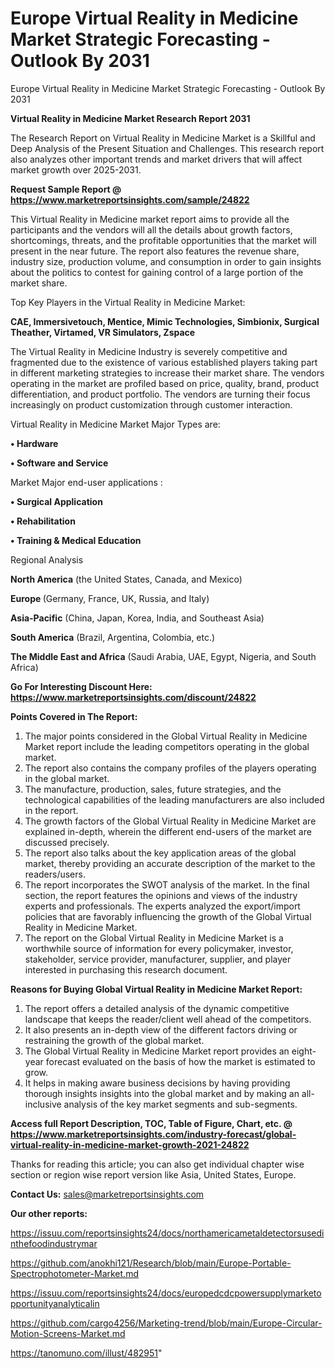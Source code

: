 # Europe Virtual Reality in Medicine Market Strategic Forecasting - Outlook By 2031
 Europe Virtual Reality in Medicine Market Strategic Forecasting - Outlook By 2031

<strong>Virtual Reality in Medicine Market Research Report 2031</strong>

The Research Report on Virtual Reality in Medicine Market is a Skillful and Deep Analysis of the Present Situation and Challenges. This research report also analyzes other important trends and market drivers that will affect market growth over 2025-2031.

<strong>Request Sample Report @ <a href=https://www.marketreportsinsights.com/sample/24822>https://www.marketreportsinsights.com/sample/24822</a></strong>

This Virtual Reality in Medicine market report aims to provide all the participants and the vendors will all the details about growth factors, shortcomings, threats, and the profitable opportunities that the market will present in the near future. The report also features the revenue share, industry size, production volume, and consumption in order to gain insights about the politics to contest for gaining control of a large portion of the market share.

Top Key Players in the Virtual Reality in Medicine Market:

<strong>CAE, Immersivetouch, Mentice, Mimic Technologies, Simbionix, Surgical Theather, Virtamed, VR Simulators, Zspace</strong>

The Virtual Reality in Medicine Industry is severely competitive and fragmented due to the existence of various established players taking part in different marketing strategies to increase their market share. The vendors operating in the market are profiled based on price, quality, brand, product differentiation, and product portfolio. The vendors are turning their focus increasingly on product customization through customer interaction.

Virtual Reality in Medicine Market Major Types are:

<strong>• Hardware

• Software and Service</strong>

Market Major end-user applications :

<strong>• Surgical Application

• Rehabilitation

• Training & Medical Education</strong>

Regional Analysis

</u><strong><b>North America</b></strong> (the United States, Canada, and Mexico)

<strong><b>Europe </b></strong>(Germany, France, UK, Russia, and Italy)

<strong><b>Asia-Pacific</b></strong> (China, Japan, Korea, India, and Southeast Asia)

<strong><b>South America</b></strong> (Brazil, Argentina, Colombia, etc.)

<strong><b>The Middle East and Africa</b></strong> (Saudi Arabia, UAE, Egypt, Nigeria, and South Africa)

<strong>Go For Interesting Discount Here: <a href=https://www.marketreportsinsights.com/discount/24822>https://www.marketreportsinsights.com/discount/24822</a></strong>

<strong>Points Covered in The Report:</strong>
<ol>
  <li>The major points considered in the Global Virtual Reality in Medicine Market report include the leading competitors operating in the global market.</li>
  <li>The report also contains the company profiles of the players operating in the global market.</li>
  <li>The manufacture, production, sales, future strategies, and the technological capabilities of the leading manufacturers are also included in the report.</li>
  <li>The growth factors of the Global Virtual Reality in Medicine Market are explained in-depth, wherein the different end-users of the market are discussed precisely.</li>
  <li>The report also talks about the key application areas of the global market, thereby providing an accurate description of the market to the readers/users.</li>
  <li>The report incorporates the SWOT analysis of the market. In the final section, the report features the opinions and views of the industry experts and professionals. The experts analyzed the export/import policies that are favorably influencing the growth of the Global Virtual Reality in Medicine Market.</li>
  <li>The report on the Global Virtual Reality in Medicine Market is a worthwhile source of information for every policymaker, investor, stakeholder, service provider, manufacturer, supplier, and player interested in purchasing this research document.</li>
</ol>
<strong>Reasons for Buying Global Virtual Reality in Medicine Market Report:</strong>

<ol>
  <li>The report offers a detailed analysis of the dynamic competitive landscape that keeps the reader/client well ahead of the competitors.</li>
  <li>It also presents an in-depth view of the different factors driving or restraining the growth of the global market.</li>
  <li>The Global Virtual Reality in Medicine Market report provides an eight-year forecast evaluated on the basis of how the market is estimated to grow.</li>
  <li>It helps in making aware business decisions by having providing thorough insights insights into the global market and by making an all-inclusive analysis of the key market segments and sub-segments.</li>
</ol>
<strong>Access full Report Description, TOC, Table of Figure, Chart, etc. @ <a href=https://www.marketreportsinsights.com/industry-forecast/global-virtual-reality-in-medicine-market-growth-2021-24822>https://www.marketreportsinsights.com/industry-forecast/global-virtual-reality-in-medicine-market-growth-2021-24822</a></strong>


Thanks for reading this article; you can also get individual chapter wise section or region wise report version like Asia, United States, Europe.

<strong>Contact Us:</strong>
sales@marketreportsinsights.com

<strong>Our other reports:</strong>

<a href=https://issuu.com/reportsinsights24/docs/northamericametaldetectorsusedinthefoodindustrymar>https://issuu.com/reportsinsights24/docs/northamericametaldetectorsusedinthefoodindustrymar</a>

<a href=https://github.com/anokhi121/Research/blob/main/Europe-Portable-Spectrophotometer-Market.md>https://github.com/anokhi121/Research/blob/main/Europe-Portable-Spectrophotometer-Market.md</a>

<a href=https://issuu.com/reportsinsights24/docs/europedcdcpowersupplymarketopportunityanalyticalin>https://issuu.com/reportsinsights24/docs/europedcdcpowersupplymarketopportunityanalyticalin</a>

<a href=https://github.com/cargo4256/Marketing-trend/blob/main/Europe-Circular-Motion-Screens-Market.md>https://github.com/cargo4256/Marketing-trend/blob/main/Europe-Circular-Motion-Screens-Market.md</a>

<a href=https://tanomuno.com/illust/482951>https://tanomuno.com/illust/482951</a>"
